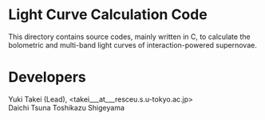 # Light Curve Calculation Code
This directory contains source codes, mainly written in C, to calculate the bolometric and multi-band light curves of interaction-powered supernovae.

# Developers
Yuki Takei (Lead), <takei___at___resceu.s.u-tokyo.ac.jp> \
Daichi Tsuna
Toshikazu Shigeyama
